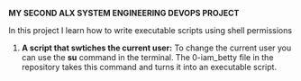 **MY SECOND ALX SYSTEM ENGINEERING DEVOPS PROJECT**

In this project I learn how to write executable scripts using shell permissions

1. **A script that swtiches the current user:**
   To change the current user you can use the **su** command in the terminal.
   The 0-iam_betty file in the repository takes this command and turns it into
   an executable script.